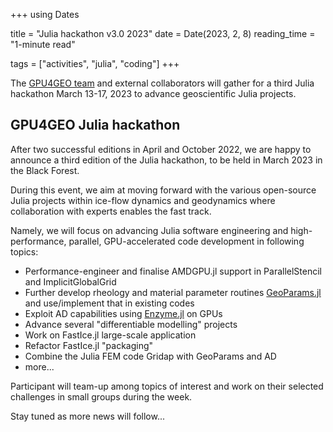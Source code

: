 +++
using Dates

title = "Julia hackathon v3.0 2023"
date = Date(2023, 2, 8)
reading_time = "1-minute read"

tags = ["activities", "julia", "coding"]
+++

The [GPU4GEO team](/team) and external collaborators will gather for a third Julia hackathon March 13-17, 2023 to advance geoscientific Julia projects.

## GPU4GEO Julia hackathon

After two successful editions in April and October 2022, we are happy to announce a third edition of the Julia hackathon, to be held in March 2023 in the Black Forest.

During this event, we aim at moving forward with the various open-source Julia projects within ice-flow dynamics and geodynamics where collaboration with experts enables the fast track.

Namely, we will focus on advancing Julia software engineering and high-performance, parallel, GPU-accelerated code development in following topics:

- Performance-engineer and finalise AMDGPU.jl support in ParallelStencil and ImplicitGlobalGrid
- Further develop rheology and material parameter routines [GeoParams.jl](https://github.com/JuliaGeodynamics/GeoParams.jl) and use/implement that in existing codes
- Exploit AD capabilities using [Enzyme.jl](https://github.com/EnzymeAD/Enzyme.jl) on GPUs
- Advance several "differentiable modelling" projects
- Work on FastIce.jl large-scale application
- Refactor FastIce.jl "packaging"
- Combine the Julia FEM code Gridap with GeoParams and AD
- more...

Participant will team-up among topics of interest and work on their selected challenges in small groups during the week.

Stay tuned as more news will follow...
